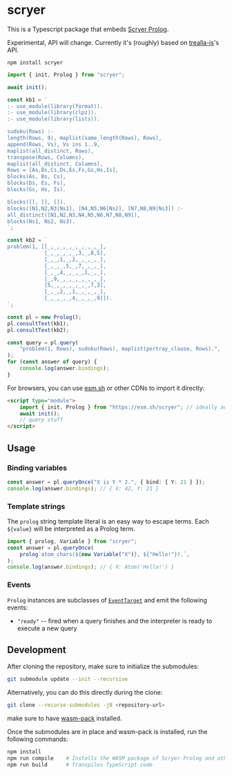 # scryer

This is a Typescript package that embeds [Scryer Prolog](https://github.com/mthom/scryer-prolog).

Experimental, API will change. Currently it's (roughly) based on [trealla-js](https://github.com/guregu/trealla-js)'s API.

```
npm install scryer
```

```typescript
import { init, Prolog } from "scryer";

await init();

const kb1 = `
:- use_module(library(format)).
:- use_module(library(clpz)).
:- use_module(library(lists)).

sudoku(Rows) :-
length(Rows, 9), maplist(same_length(Rows), Rows),
append(Rows, Vs), Vs ins 1..9,
maplist(all_distinct, Rows),
transpose(Rows, Columns),
maplist(all_distinct, Columns),
Rows = [As,Bs,Cs,Ds,Es,Fs,Gs,Hs,Is],
blocks(As, Bs, Cs),
blocks(Ds, Es, Fs),
blocks(Gs, Hs, Is).

blocks([], [], []).
blocks([N1,N2,N3|Ns1], [N4,N5,N6|Ns2], [N7,N8,N9|Ns3]) :-
all_distinct([N1,N2,N3,N4,N5,N6,N7,N8,N9]),
blocks(Ns1, Ns2, Ns3).
`;

const kb2 = `
problem(1, [[_,_,_,_,_,_,_,_,_],
			[_,_,_,_,_,3,_,8,5],
			[_,_,1,_,2,_,_,_,_],
			[_,_,_,5,_,7,_,_,_],
			[_,_,4,_,_,_,1,_,_],
			[_,9,_,_,_,_,_,_,_],
			[5,_,_,_,_,_,_,7,3],
			[_,_,2,_,1,_,_,_,_],
			[_,_,_,_,4,_,_,_,9]]).
`;

const pl = new Prolog();
pl.consultText(kb1);
pl.consultText(kb2);

const query = pl.query(
	"problem(1, Rows), sudoku(Rows), maplist(portray_clause, Rows).",
);
for (const answer of query) {
	console.log(answer.bindings);
}
```

For browsers, you can use [esm.sh](https://esm.sh) or other CDNs to import it directly:

```html
<script type="module">
	import { init, Prolog } from "https://esm.sh/scryer"; // ideally add version info to the URL, e.g. scryer@0.1.0
	await init();
	// query stuff
</script>
```

## Usage

### Binding variables

```typescript
const answer = pl.queryOnce("X is Y * 2.", { bind: { Y: 21 } });
console.log(answer.bindings); // { X: 42, Y: 21 }
```

### Template strings

The `prolog` string template literal is an easy way to escape terms.
Each `${value}` will be interpreted as a Prolog term.

```typescript
import { prolog, Variable } from "scryer";
const answer = pl.queryOnce(
	prolog`atom_chars(${new Variable("X")}, ${"Hello!"}).`,
);
console.log(answer.bindings); // { X: Atom('Hello!') }
```

### Events

`Prolog` instances are subclasses of [`EventTarget`](https://developer.mozilla.org/en-US/docs/Web/API/EventTarget) and emit the following events:

- `"ready"` -- fired when a query finishes and the interpreter is ready to execute a new query

## Development

After cloning the repository, make sure to initialize the submodules:

```bash
git submodule update --init --recursive
```

Alternatively, you can do this directly during the clone:

```bash
git clone --recurse-submodules -j8 <repository-url>
```

make sure to have [wasm-pack](https://rustwasm.github.io/wasm-pack/installer/) installed.

Once the submodules are in place and wasm-pack is installed, run the following commands:

```bash
npm install
npm run compile    # Installs the WASM package of Scryer Prolog and other dependencies
npm run build      # Transpiles TypeScript code
```
